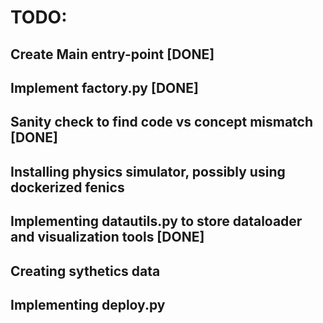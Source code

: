 # TODO:


## Create Main entry-point [DONE]
## Implement factory.py [DONE]
## Sanity check to find code vs concept mismatch [DONE]
## Installing physics simulator, possibly using dockerized fenics
## Implementing datautils.py to store dataloader and visualization tools [DONE]
## Creating sythetics data 
## Implementing deploy.py